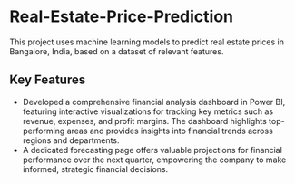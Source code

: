 # Real-Estate-Price-Prediction
This project uses machine learning models to predict real estate prices in Bangalore, India, based on a dataset of relevant features.

## Key Features
* Developed a comprehensive financial analysis dashboard in Power BI, featuring interactive visualizations for tracking key metrics such as revenue, expenses, and profit margins. The dashboard highlights top-performing areas and provides insights into financial trends across regions and departments.
* A dedicated forecasting page offers valuable projections for financial performance over the next quarter, empowering the company to make informed, strategic financial decisions.
